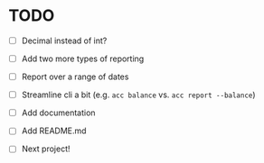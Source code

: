 # TODO

- [ ] Decimal instead of int?
- [ ] Add two more types of reporting
- [ ] Report over a range of dates
- [ ] Streamline cli a bit (e.g. `acc balance` vs. `acc report --balance`)
- [ ] Add documentation
- [ ] Add README.md
- [ ] Next project!

